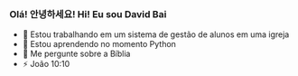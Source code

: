 ### Olá! 안녕하세요! Hi! Eu sou David Bai

<!--
**davidleebai/davidleebai** is a ✨ _special_ ✨ repository because its `README.md` (this file) appears on your GitHub profile.
-->

- 🔭 Estou trabalhando em um sistema de gestão de alunos em uma igreja
- 🌱 Estou aprendendo no momento Python
- 💬 Me pergunte sobre a Bíblia
- ⚡ João 10:10


